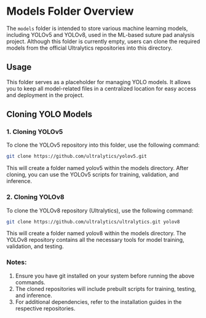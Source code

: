 # Models Folder Overview

The `models` folder is intended to store various machine learning models, including YOLOv5 and YOLOv8, used in the ML-based suture pad analysis project. Although this folder is currently empty, users can clone the required models from the official Ultralytics repositories into this directory.

## Usage

This folder serves as a placeholder for managing YOLO models. It allows you to keep all model-related files in a centralized location for easy access and deployment in the project.

## Cloning YOLO Models

### 1. Cloning YOLOv5
To clone the YOLOv5 repository into this folder, use the following command:

```bash
git clone https://github.com/ultralytics/yolov5.git
```

This will create a folder named yolov5 within the models directory. After cloning, you can use the YOLOv5 scripts for training, validation, and inference.

### 2. Cloning YOLOv8
To clone the YOLOv8 repository (Ultralytics), use the following command:
```bash
git clone https://github.com/ultralytics/ultralytics.git yolov8
```
This will create a folder named yolov8 within the models directory. The YOLOv8 repository contains all the necessary tools for model training, validation, and testing.

### Notes:
1. Ensure you have git installed on your system before running the above commands.
2. The cloned repositories will include prebuilt scripts for training, testing, and inference.
3. For additional dependencies, refer to the installation guides in the respective repositories.
